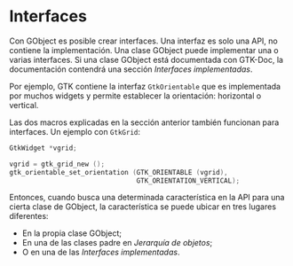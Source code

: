 # Interfaces

Con GObject es posible crear interfaces. Una interfaz es solo una API, no contiene la implementación. Una clase GObject puede implementar una o varias interfaces. Si una clase GObject está documentada con GTK-Doc, la documentación contendrá una sección *Interfaces implementadas*.

Por ejemplo, GTK contiene la interfaz `GtkOrientable` que es implementada por muchos widgets y permite establecer la orientación: horizontal o vertical.

Las dos macros explicadas en la sección anterior también funcionan para interfaces. Un ejemplo con `GtkGrid`:

```c
GtkWidget *vgrid;

vgrid = gtk_grid_new ();
gtk_orientable_set_orientation (GTK_ORIENTABLE (vgrid),
                                GTK_ORIENTATION_VERTICAL);
```

Entonces, cuando busca una determinada característica en la API para una cierta clase de GObject, la característica se puede ubicar en tres lugares diferentes:

* En la propia clase GObject;
* En una de las clases padre en *Jerarquía de objetos*;
* O en una de las *Interfaces implementadas*.
